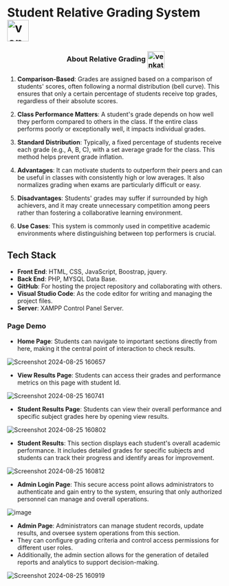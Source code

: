 
<h1 align="left">Student Relative Grading System <img align="center" src="https://www.seekpng.com/png/detail/618-6180271_sales-icon.png" alt="venkatreddy" height="50" width="50" /></h1>
<h3 align="center">About Relative Grading <img align="center" src="https://cdn-icons-png.flaticon.com/512/9913/9913579.png" alt="venkatreddy" height="40" width="40" /></h3>

1. **Comparison-Based**: Grades are assigned based on a comparison of students' scores, often following a normal distribution (bell curve). This ensures that only a certain percentage of students receive top grades, regardless of their absolute scores.

2. **Class Performance Matters**: A student's grade depends on how well they perform compared to others in the class. If the entire class performs poorly or exceptionally well, it impacts individual grades.

3. **Standard Distribution**: Typically, a fixed percentage of students receive each grade (e.g., A, B, C), with a set average grade for the class. This method helps prevent grade inflation.

4. **Advantages**: It can motivate students to outperform their peers and can be useful in classes with consistently high or low averages. It also normalizes grading when exams are particularly difficult or easy.

5. **Disadvantages**: Students' grades may suffer if surrounded by high achievers, and it may create unnecessary competition among peers rather than fostering a collaborative learning environment.

6. **Use Cases**: This system is commonly used in competitive academic environments where distinguishing between top performers is crucial.

<h2 align="left">Tech Stack</h2>

- **Front End**: HTML, CSS, JavaScript, Boostrap, jquery.
- **Back End**: PHP, MYSQL Data Base.
- **GitHub**: For hosting the project repository and collaborating with others.
- **Visual Studio Code**: As the code editor for writing and managing the project files.
- **Server**: XAMPP Control Panel Server.

<h3>Page Demo</h3>

- **Home Page**: Students can navigate to important sections directly from here, making it the central point of interaction to check results.

![Screenshot 2024-08-25 160657](https://github.com/user-attachments/assets/67e719c6-dfad-4b2e-b430-6cf60d94bb12)
- **View Results Page**: Students can access their grades and performance metrics on this page with student Id.
  
![Screenshot 2024-08-25 160741](https://github.com/user-attachments/assets/5fb629a7-d910-4c87-882a-d52a23ae4e2d)
- **Student Results Page**: Students can view their overall performance and specific subject grades here by opening view results.
  
![Screenshot 2024-08-25 160802](https://github.com/user-attachments/assets/c03f700f-46b3-44a5-b903-3fba7d671552)
- **Student Results**: This section displays each student's overall academic performance. It includes detailed grades for specific subjects and students can track their progress and identify areas for improvement.

![Screenshot 2024-08-25 160812](https://github.com/user-attachments/assets/239518c3-2c28-4091-8eff-7c8a2f6497bd)
- **Admin Login Page**: This secure access point allows administrators to authenticate and gain entry to the system, ensuring that only authorized personnel can manage and overall operations.

![image](https://github.com/user-attachments/assets/f7c16d8e-6986-4019-a048-53fd8895034d)
- **Admin Page**: Administrators can manage student records, update results, and oversee system operations from this section.
- They can configure grading criteria and control access permissions for different user roles.
- Additionally, the admin section allows for the generation of detailed reports and analytics to support decision-making.
  
![Screenshot 2024-08-25 160919](https://github.com/user-attachments/assets/27d1fb8c-e36f-402e-ad58-b32ece9dcd33)
